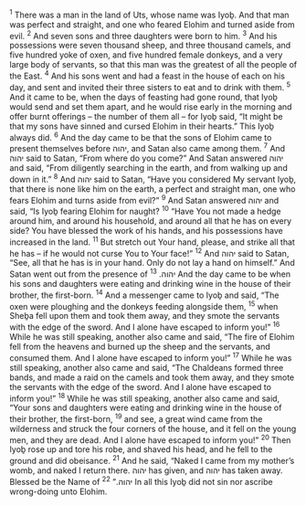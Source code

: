 <sup>1</sup> There was a man in the land of Uts, whose name was Iyoḇ. And that man was perfect and straight, and one who feared Elohim and turned aside from evil.
<sup>2</sup> And seven sons and three daughters were born to him.
<sup>3</sup> And his possessions were seven thousand sheep, and three thousand camels, and five hundred yoke of oxen, and five hundred female donkeys, and a very large body of servants, so that this man was the greatest of all the people of the East.
<sup>4</sup> And his sons went and had a feast in the house of each on his day, and sent and invited their three sisters to eat and to drink with them.
<sup>5</sup> And it came to be, when the days of feasting had gone round, that Iyoḇ would send and set them apart, and he would rise early in the morning and offer burnt offerings – the number of them all – for Iyoḇ said, “It might be that my sons have sinned and cursed Elohim in their hearts.” This Iyoḇ always did.
<sup>6</sup> And the day came to be that the sons of Elohim came to present themselves before יהוה, and Satan also came among them.
<sup>7</sup> And יהוה said to Satan, “From where do you come?” And Satan answered יהוה and said, “From diligently searching in the earth, and from walking up and down in it.”
<sup>8</sup> And יהוה said to Satan, “Have you considered My servant Iyoḇ, that there is none like him on the earth, a perfect and straight man, one who fears Elohim and turns aside from evil?”
<sup>9</sup> And Satan answered יהוה and said, “Is Iyoḇ fearing Elohim for naught?
<sup>10</sup> “Have You not made a hedge around him, and around his household, and around all that he has on every side? You have blessed the work of his hands, and his possessions have increased in the land.
<sup>11</sup> But stretch out Your hand, please, and strike all that he has – if he would not curse You to Your face!”
<sup>12</sup> And יהוה said to Satan, “See, all that he has is in your hand. Only do not lay a hand on himself.” And Satan went out from the presence of יהוה.
<sup>13</sup> And the day came to be when his sons and daughters were eating and drinking wine in the house of their brother, the first-born.
<sup>14</sup> And a messenger came to Iyoḇ and said, “The oxen were ploughing and the donkeys feeding alongside them,
<sup>15</sup> when Sheḇa fell upon them and took them away, and they smote the servants with the edge of the sword. And I alone have escaped to inform you!”
<sup>16</sup> While he was still speaking, another also came and said, “The fire of Elohim fell from the heavens and burned up the sheep and the servants, and consumed them. And I alone have escaped to inform you!”
<sup>17</sup> While he was still speaking, another also came and said, “The Chaldeans formed three bands, and made a raid on the camels and took them away, and they smote the servants with the edge of the sword. And I alone have escaped to inform you!”
<sup>18</sup> While he was still speaking, another also came and said, “Your sons and daughters were eating and drinking wine in the house of their brother, the first-born,
<sup>19</sup> and see, a great wind came from the wilderness and struck the four corners of the house, and it fell on the young men, and they are dead. And I alone have escaped to inform you!”
<sup>20</sup> Then Iyoḇ rose up and tore his robe, and shaved his head, and he fell to the ground and did obeisance.
<sup>21</sup> And he said, “Naked I came from my mother’s womb, and naked I return there. יהוה has given, and יהוה has taken away. Blessed be the Name of יהוה.”
<sup>22</sup> In all this Iyoḇ did not sin nor ascribe wrong-doing unto Elohim.
